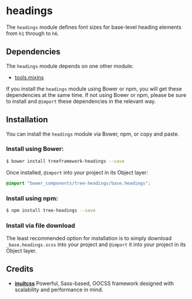 # headings

The `headings` module defines font sizes for base-level heading elements from
`h1` through to `h6`.

## Dependencies

The `headings` module depends on one other module:

* [tools.mixins](https://github.com/treeframework/tools.mixins)

If you install the `headings` module using Bower or npm, you will get these 
dependencies at the same time. If not using Bower or npm, please be sure to 
install and `@import` these dependencies in the relevant way.

## Installation

You can install the `headings` module via Bower, npm, or copy and paste.

### Install using Bower:

```sh
$ bower install treeframework-headings --save
```

Once installed, `@import` into your project in its Object layer:

```scss
@import "bower_components/tree-headings/base.headings";
```

### Install using npm:

```sh
$ npm install tree-headings --save
```

### Install via file download

The least recommended option for installation is to simply download
`_base.headings.scss` into your project and `@import` it into your project in
its Object layer.

## Credits

* **[inuitcss](https://github.com/inuitcss)** Powerful, Sass-based, OOCSS
framework designed with scalability and performance in mind.

